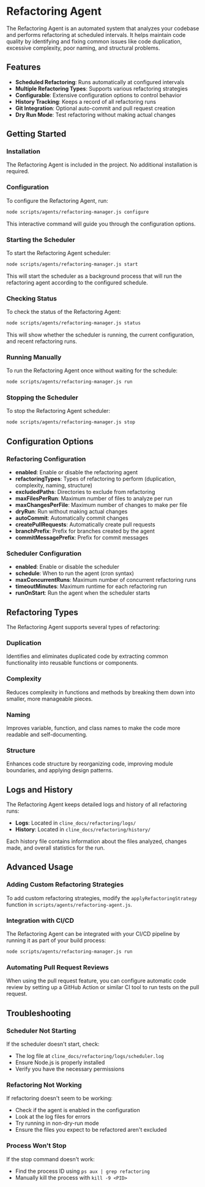 # Refactoring Agent

The Refactoring Agent is an automated system that analyzes your codebase and performs refactoring at scheduled intervals. It helps maintain code quality by identifying and fixing common issues like code duplication, excessive complexity, poor naming, and structural problems.

## Features

- **Scheduled Refactoring**: Runs automatically at configured intervals
- **Multiple Refactoring Types**: Supports various refactoring strategies
- **Configurable**: Extensive configuration options to control behavior
- **History Tracking**: Keeps a record of all refactoring runs
- **Git Integration**: Optional auto-commit and pull request creation
- **Dry Run Mode**: Test refactoring without making actual changes

## Getting Started

### Installation

The Refactoring Agent is included in the project. No additional installation is required.

### Configuration

To configure the Refactoring Agent, run:

```bash
node scripts/agents/refactoring-manager.js configure
```

This interactive command will guide you through the configuration options.

### Starting the Scheduler

To start the Refactoring Agent scheduler:

```bash
node scripts/agents/refactoring-manager.js start
```

This will start the scheduler as a background process that will run the refactoring agent according to the configured schedule.

### Checking Status

To check the status of the Refactoring Agent:

```bash
node scripts/agents/refactoring-manager.js status
```

This will show whether the scheduler is running, the current configuration, and recent refactoring runs.

### Running Manually

To run the Refactoring Agent once without waiting for the schedule:

```bash
node scripts/agents/refactoring-manager.js run
```

### Stopping the Scheduler

To stop the Refactoring Agent scheduler:

```bash
node scripts/agents/refactoring-manager.js stop
```

## Configuration Options

### Refactoring Configuration

- **enabled**: Enable or disable the refactoring agent
- **refactoringTypes**: Types of refactoring to perform (duplication, complexity, naming, structure)
- **excludedPaths**: Directories to exclude from refactoring
- **maxFilesPerRun**: Maximum number of files to analyze per run
- **maxChangesPerFile**: Maximum number of changes to make per file
- **dryRun**: Run without making actual changes
- **autoCommit**: Automatically commit changes
- **createPullRequests**: Automatically create pull requests
- **branchPrefix**: Prefix for branches created by the agent
- **commitMessagePrefix**: Prefix for commit messages

### Scheduler Configuration

- **enabled**: Enable or disable the scheduler
- **schedule**: When to run the agent (cron syntax)
- **maxConcurrentRuns**: Maximum number of concurrent refactoring runs
- **timeoutMinutes**: Maximum runtime for each refactoring run
- **runOnStart**: Run the agent when the scheduler starts

## Refactoring Types

The Refactoring Agent supports several types of refactoring:

### Duplication

Identifies and eliminates duplicated code by extracting common functionality into reusable functions or components.

### Complexity

Reduces complexity in functions and methods by breaking them down into smaller, more manageable pieces.

### Naming

Improves variable, function, and class names to make the code more readable and self-documenting.

### Structure

Enhances code structure by reorganizing code, improving module boundaries, and applying design patterns.

## Logs and History

The Refactoring Agent keeps detailed logs and history of all refactoring runs:

- **Logs**: Located in `cline_docs/refactoring/logs/`
- **History**: Located in `cline_docs/refactoring/history/`

Each history file contains information about the files analyzed, changes made, and overall statistics for the run.

## Advanced Usage

### Adding Custom Refactoring Strategies

To add custom refactoring strategies, modify the `applyRefactoringStrategy` function in `scripts/agents/refactoring-agent.js`.

### Integration with CI/CD

The Refactoring Agent can be integrated with your CI/CD pipeline by running it as part of your build process:

```bash
node scripts/agents/refactoring-manager.js run
```

### Automating Pull Request Reviews

When using the pull request feature, you can configure automatic code review by setting up a GitHub Action or similar CI tool to run tests on the pull request.

## Troubleshooting

### Scheduler Not Starting

If the scheduler doesn't start, check:
- The log file at `cline_docs/refactoring/logs/scheduler.log`
- Ensure Node.js is properly installed
- Verify you have the necessary permissions

### Refactoring Not Working

If refactoring doesn't seem to be working:
- Check if the agent is enabled in the configuration
- Look at the log files for errors
- Try running in non-dry-run mode
- Ensure the files you expect to be refactored aren't excluded

### Process Won't Stop

If the stop command doesn't work:
- Find the process ID using `ps aux | grep refactoring`
- Manually kill the process with `kill -9 <PID>`
